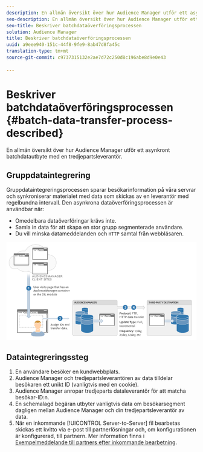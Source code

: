 ```yaml
---
description: En allmän översikt över hur Audience Manager utför ett asynkront batchdatautbyte med en tredjepartsleverantör.
seo-description: En allmän översikt över hur Audience Manager utför ett asynkront batchdatautbyte med en tredjepartsleverantör.
seo-title: Beskriver batchdataöverföringsprocessen
solution: Audience Manager
title: Beskriver batchdataöverföringsprocessen
uuid: a9eee940-151c-44f8-9fe9-8ab47d8fa45c
translation-type: tm+mt
source-git-commit: c9737315132e2ae7d72c250d8c196abe8d9e0e43

---
```



# Beskriver batchdataöverföringsprocessen {#batch-data-transfer-process-described}

En allmän översikt över hur Audience Manager utför ett asynkront batchdatautbyte med en tredjepartsleverantör.

## Gruppdataintegrering

<!-- c_async.xml -->

Gruppdataintegreringsprocessen sparar besökarinformation på våra servrar och synkroniserar materialet med data som skickas av en leverantör med regelbundna intervall. Den asynkrona dataöverföringsprocessen är användbar när:

* Omedelbara dataöverföringar krävs inte.
* Samla in data för att skapa en stor grupp segmenterade användare.
* Du vill minska datameddelanden och `HTTP` samtal från webbläsaren.

![](assets/s2s_70.png)

## Dataintegreringssteg

1. En användare besöker en kundwebbplats.
1. Audience Manager och tredjepartsleverantören av data tilldelar besökaren ett unikt ID (vanligtvis med en cookie).
1. Audience Manager anropar tredjeparts dataleverantör för att matcha besökar-ID:n.
1. En schemalagd begäran utbyter vanligtvis data om besökarsegment dagligen mellan Audience Manager och din tredjepartsleverantör av data.
1. När en inkommande [!UICONTROL Server-to-Server] fil bearbetas skickas ett kvitto via e-post till partnerlösningar och, om konfigurationen är konfigurerad, till partnern. Mer information finns i [Exempelmeddelande till partners efter inkommande bearbetning](../../../integration/sending-audience-data/batch-data-transfer-explained/inbound-receipt-message.md).